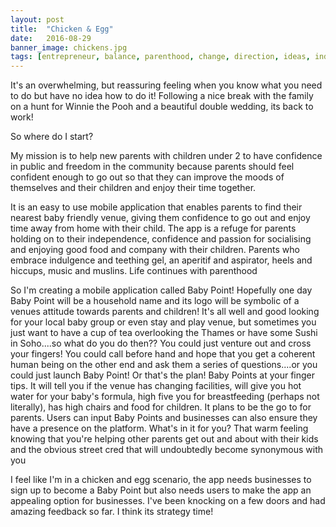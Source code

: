 ```yaml
---
layout: post
title:  "Chicken & Egg"
date:   2016-08-29
banner_image: chickens.jpg
tags: [entrepreneur, balance, parenthood, change, direction, ideas, independence]
---
```

It's an overwhelming, but reassuring feeling when you know what you need to do but have no idea how to do it! Following a nice break with the family on a hunt for Winnie the Pooh and a beautiful double wedding, its back to work!

So where do I start?
<!--more-->

My mission is to help new parents with children under 2 to have confidence in public and freedom in the community because parents should feel confident enough to go out so that they can improve the moods of themselves and their children and enjoy their time together.

It is an easy to use mobile application that enables parents to find their nearest baby friendly venue, giving them confidence to go out and enjoy time away from home with their child.
The app is  a refuge for parents holding on to their independence, confidence and passion for socialising and enjoying good food and company with their children.  Parents who embrace indulgence and teething gel, an aperitif and aspirator, heels and hiccups, music and muslins.  Life continues with parenthood

So I'm creating a mobile application called Baby Point! Hopefully one day Baby Point will be a household name and its logo will be symbolic of a venues attitude towards parents and children!  It's all well and good looking for your local baby group or even stay and play venue, but sometimes you just want to have a cup of tea overlooking the Thames or have some Sushi in Soho....so what do you do then?? You could just venture out and cross your fingers! You could call before hand and hope that you get a coherent human being on the other end and ask them a series of questions....or you could just launch Baby Point! Or that's the plan! Baby Points at your finger tips.  It will tell you if the venue has changing facilities, will give you hot water for your baby's formula, high five you for breastfeeding (perhaps not literally), has high chairs and food for children.  It plans to be the go to for parents.  Users can input Baby Points and businesses can also ensure they have a presence on the platform.  What's in it for you? That warm feeling knowing that you're helping other parents get out and about with their kids and the obvious street cred that will undoubtedly become synonymous with you

I feel like I'm in a chicken and egg scenario, the app needs businesses to sign up to become a Baby Point but also needs users to make the app an appealing option for businesses.  I've been knocking on a few doors and had amazing feedback so far. I think its strategy time!
